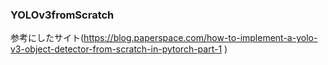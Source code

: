 ### YOLOv3fromScratch
参考にしたサイト(https://blog.paperspace.com/how-to-implement-a-yolo-v3-object-detector-from-scratch-in-pytorch-part-1 )
